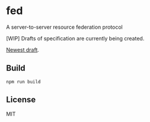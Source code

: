 # fed
A server-to-server resource federation protocol

[WIP] Drafts of specification are currently being created.

[Newest draft](./specification/draft-2/doc).

## Build
```
npm run build
```

## License
MIT
